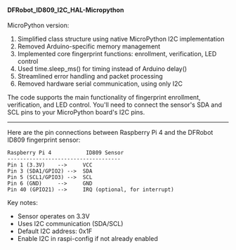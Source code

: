 #### DFRobot_ID809_I2C_HAL-Micropython

MicroPython version:

1. Simplified class structure using native MicroPython I2C implementation
2. Removed Arduino-specific memory management 
3. Implemented core fingerprint functions: enrollment, verification, LED control
4. Used time.sleep_ms() for timing instead of Arduino delay()
5. Streamlined error handling and packet processing
6. Removed hardware serial communication, using only I2C

The code supports the main functionality of fingerprint enrollment, verification, and LED control. You'll need to connect the sensor's SDA and SCL pins to your MicroPython board's I2C pins.


---

Here are the pin connections between Raspberry Pi 4 and the DFRobot ID809 fingerprint sensor:

```
Raspberry Pi 4           ID809 Sensor
------------------------------------
Pin 1 (3.3V)    -->     VCC
Pin 3 (SDA1/GPIO2) -->  SDA 
Pin 5 (SCL1/GPIO3) -->  SCL
Pin 6 (GND)     -->     GND
Pin 40 (GPIO21) -->     IRQ (optional, for interrupt)
```

Key notes:
- Sensor operates on 3.3V 
- Uses I2C communication (SDA/SCL)
- Default I2C address: 0x1F
- Enable I2C in raspi-config if not already enabled
